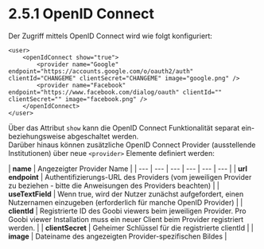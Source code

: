 # 2.5.1 OpenID Connect

Der Zugriff mittels OpenID Connect wird wie folgt konfiguriert:

```markup
<user>
    <openIdConnect show="true">
        <provider name="Google" endpoint="https://accounts.google.com/o/oauth2/auth" clientId="CHANGEME" clientSecret="CHANGEME" image="google.png" />
        <provider name="Facebook" endpoint="https://www.facebook.com/dialog/oauth" clientId="" clientSecret="" image="facebook.png" />
    </openIdConnect> 
</user>
```

Über das Attribut `show` kann die OpenID Connect Funktionalität separat ein- beziehungsweise abgeschaltet werden.  
Darüber hinaus können zusätzliche OpenID Connect Provider \(ausstellende Institutionen\) über neue `<provider>` Elemente definiert werden:

| **name** | Angezeigter Provider Name |
| --- | --- | --- | --- | --- | --- |
| **url endpoint** | Authentifizierungs-URL des Providers \(vom jeweiligen Provider zu beziehen - bitte die Anweisungen des Providers beachten\) |
| **useTextField** | Wenn true, wird der Nutzer zunächst aufgefordert, einen Nutzernamen einzugeben \(erforderlich für manche OpenID Provider\) |
| **clientId** | Registrierte ID des Goobi viewers beim jeweiligen Provider. Pro Goobi viewer Installation muss ein neuer Client beim Provider registriert werden. |
| **clientSecret** | Geheimer Schlüssel für die registrierte clientId |
| **image** | Dateiname des angezeigten Provider-spezifischen Bildes |

